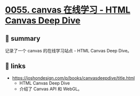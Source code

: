 # [0055. canvas 在线学习 - HTML Canvas Deep Dive](https://github.com/Tdahuyou/canvas/tree/main/0055.%20canvas%20%E5%9C%A8%E7%BA%BF%E5%AD%A6%E4%B9%A0%20-%20HTML%20Canvas%20Deep%20Dive)


## 📝 summary

记录了一个 canvas 的在线学习站点 - HTML Canvas Deep Dive。

## 🔗 links

- https://joshondesign.com/p/books/canvasdeepdive/title.html
  - HTML Canvas Deep Dive
  - 介绍了 Canvas API 和 WebGL。